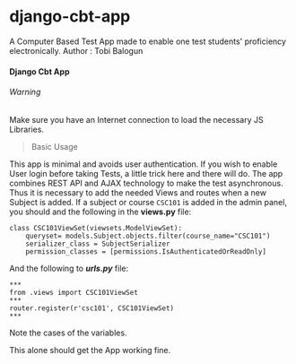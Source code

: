 # django-cbt-app
A Computer Based Test App made to enable one test students' proficiency electronically.
Author : Tobi Balogun

#### Django Cbt App

###### Warning

Make sure you have an Internet connection to load the necessary JS Libraries.

> Basic Usage


This app is minimal and avoids user authentication. If you wish to enable User login before taking Tests, a little trick here and there will do.
The app combines REST API and AJAX technology to make the test asynchronous. Thus it is necessary to add the needed Views and routes when a new Subject is added.
If a subject or course `CSC101` is added in the admin panel, you should and the following in the **views.py** file:

```
class CSC101ViewSet(viewsets.ModelViewSet): 
    queryset= models.Subject.objects.filter(course_name="CSC101")
    serializer_class = SubjectSerializer
    permission_classes = [permissions.IsAuthenticatedOrReadOnly]

```
And the following to ***urls.py*** file:

```
***
from .views import CSC101ViewSet
***
router.register(r'csc101', CSC101ViewSet)
***
```
Note the cases of the variables.

This alone should get the App working fine.


